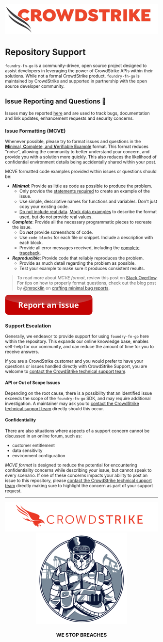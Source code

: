 ![CrowdStrike Falcon](/docs/asset/cs-logo.png?raw=true)

# Repository Support

`foundry-fn-go` is a community-driven, open source project designed to assist developers in leveraging the power of CrowdStrike APIs within their solutions. While not a formal CrowdStrike product, `foundry-fn-go` is maintained by CrowdStrike and supported in partnership with the open source developer community.

## Issue Reporting and Questions 🐛

Issues may be reported [here](https://github.com/CrowdStrike/foundry-fn-go/issues/new/choose) and are used to track bugs, documentation and link updates, enhancement requests and security concerns.

### Issue Formatting (MCVE)

Whenever possible, please try to format issues and questions in the [**M**inimal, **C**omplete, and **V**erifiable **E**xample](https://stackoverflow.com/help/minimal-reproducible-example) format. This format reduces "noise", allowing the community to better understand your concern, and provide you with a solution more quickly. This also reduces the likelihood of confidential environment details being accidentally shared within your post.

MCVE formatted code examples provided within issues or questions should be:

- _**Minimal**_: Provide as little as code as possible to produce the problem.
  - Only provide the [statements required](https://matthewrocklin.com/minimal-bug-reports#see-how-small-you-can-make-things) to create an example of the issue.
  - Use simple, descriptive names for functions and variables. Don't just copy your existing code.
  - [Do not include real data](https://matthewrocklin.com/minimal-bug-reports#don-t-post-data). [Mock data examples](https://matthewrocklin.com/minimal-bug-reports#actually-don-t-include-your-data-at-all) to describe the format used, but do not provide real values.
- _**Complete**_: Provide all the necessary programmatic pieces to recreate the issue.
  - Do _**not**_ provide screenshots of code.
  - Use `code blocks` for each file or snippet. Include a description with each block.
  - Provide all error messages received, including the [complete traceback](https://matthewrocklin.com/minimal-bug-reports#provide-complete-tracebacks).
- _**Reproducible**_: Provide code that reliably reproduces the problem.
  - Provide as much detail regarding the problem as possible.
  - Test your example to make sure it produces consistent results.

> To read more about _MCVE format_, review this post on [Stack Overflow](https://stackoverflow.com/help/minimal-reproducible-example). For tips on how to properly format questions, check out the blog post by [@mrocklin](https://github.com/mrocklin/) on [crafting minimal bug reports](https://matthewrocklin.com/minimal-bug-reports).

[![Report Issue](https://raw.githubusercontent.com/CrowdStrike/falconpy/main/docs/asset/report-issue.png)](https://github.com/CrowdStrike/foundry-fn-go/issues/new/choose)

### Support Escalation

Generally, we endeavor to provide support for using `foundry-fn-go` here within the repository. This expands our online knowledge base, enables self-help for our community, and can reduce the amount of time for you to receive answers. 

If you are a CrowdStrike customer and you would prefer to have your questions or issues handled directly with CrowdStrike Support, you are welcome to [contact the CrowdStrike technical support team](https://supportportal.crowdstrike.com/).

#### API or Out of Scope Issues

Depending on the root cause, there is a possibility that an identified issue exceeds the scope of the `foundry-fn-go` SDK, and may require additional investigation. A maintainer may ask you to [contact the CrowdStrike technical support team](https://supportportal.crowdstrike.com/) directly should this occur.

#### Confidentiality

There are also situations where aspects of a support concern cannot be discussed in an online forum, such as:

- customer entitlement
- data sensitivity
- environment configuration

_MCVE format_ is designed to reduce the potential for encountering confidentiality concerns while describing your issue, but cannot speak to every scenario. If one of these concerns impacts your ability to post an issue to this repository, please [contact the CrowdStrike technical support team](https://supportportal.crowdstrike.com/) directly making sure to highlight the concern as part of your support request.



---


<p align="center"><img src="https://raw.githubusercontent.com/CrowdStrike/falconpy/main/docs/asset/cs-logo-footer.png"><BR/><img width="300px" src="https://raw.githubusercontent.com/CrowdStrike/falconpy/main/docs/asset/adversary-bear-1.png"></P>
<h3><P align="center">WE STOP BREACHES</P></h3>